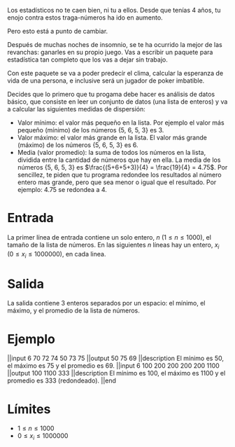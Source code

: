 Los estadísticos no te caen bien, ni tu a ellos. Desde que tenías 4 años, tu enojo contra estos traga-números ha ido en aumento.

Pero esto está a punto de cambiar.

Después de muchas noches de insomnio, se te ha ocurrido la mejor de las revanchas: ganarles en su propio juego.
Vas a escribir un paquete para estadística tan completo que los vas a dejar sin trabajo.

Con este paquete se va a poder predecír el clima, calcular la esperanza de vida de una persona, e inclusive será un jugador de poker imbatible.

Decides que lo primero que tu progama debe hacer es análisis de datos básico,
que consiste en leer un conjunto de datos (una lista de enteros) y va a calcular las siguientes medidas de dispersión:

 * Valor mínimo: el valor más pequeño en la lista. Por ejemplo el valor más pequeño (mínimo) de los números {5, 6, 5, 3} es 3.
 * Valor máximo: el valor más grande en la lista. El valor más grande (máximo) de los números {5, 6, 5, 3} es 6.
 * Media (valor promedio): la suma de todos los números en la lista, dividida entre la cantidad de números que hay en ella. La media de los números {5, 6, 5, 3} es $\frac{(5+6+5+3)}{4} = \frac{19}{4} = 4.75$. Por sencillez, te piden que tu programa redondee los resultados al número entero mas grande, pero que sea menor o igual que el resultado. Por ejemplo: $4.75$ se redondea a $4$.

# Entrada
La primer línea de entrada contiene un solo entero, $n$ $(1 \le n \le 1000)$, el tamaño de la lista de números.
En las siguientes $n$ líneas hay un entero, $x_i$ $(0 \le x_i \le 1000000)$, en cada linea.

# Salida

La salida contiene 3 enteros separados por un espacio: el mínimo, el máximo, y el promedio de la lista de números.

# Ejemplo

||input
6
70
72
74
50
73
75
||output
50 75 69
||description
El mínimo es 50, el máximo es 75 y el promedio es 69.
||input
6
100
200
200
200
200
1100
||output
100 1100 333
||description
El mínimo es 100, el máximo es 1100 y el promedio es 333 (redondeado).
||end

# Límites

* $1 \le n \le 1000$
* $0 \le x_i \le 1000000$
